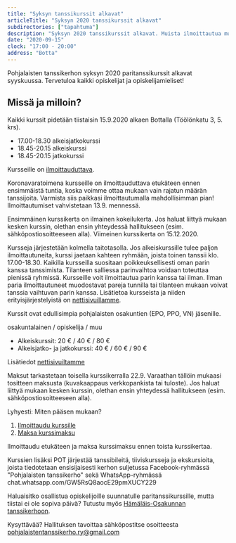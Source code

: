 ```yaml
---
title: "Syksyn tanssikurssit alkavat"
articleTitle: "Syksyn 2020 tanssikurssit alkavat"
subdirectories: ["tapahtuma"]
description: "Syksyn 2020 tanssikurssit alkavat. Muista ilmoittautua mukaan.1"
date: "2020-09-15"
clock: "17:00 - 20:00"
address: "Botta"
---
```


Pohjalaisten tanssikerhon syksyn 2020 paritanssikurssit alkavat syyskuussa. Tervetuloa kaikki opiskelijat ja opiskelijamieliset!

## Missä ja milloin?

Kaikki kurssit pidetään tiistaisin 15.9.2020 alkaen Bottalla (Töölönkatu 3, 5. krs).

 - 17.00-18.30 alkeisjatkokurssi
 - 18.45-20.15 alkeiskurssi
 - 18.45-20.15 jatkokurssi

Kursseille on [ilmoittauduttava](https://docs.google.com/forms/d/e/1FAIpQLSd8_DLHRutiprjsUyHGdTFXJPiFp2lvzaUX623_8-yK4SqaOg/viewform?fbclid=IwAR2xqcGEBK4CsJabRnRXQLAX_awaRBt_UmQvdnOguFRySoR6pd-7d2o9tvA).

Koronavaratoimena kursseille on ilmoittauduttava etukäteen ennen ensimmäistä tuntia, koska voimme ottaa mukaan vain rajatun määrän tanssijoita. Varmista siis paikkasi ilmoittautumalla mahdollisimman pian! Ilmoittautumiset vahvistetaan 13.9. mennessä.

Ensimmäinen kurssikerta on ilmainen kokeilukerta. Jos haluat liittyä mukaan kesken kurssin, olethan ensin yhteydessä hallitukseen (esim. sähköpostiosoitteeseen alla). Viimeinen kurssikerta on 15.12.2020.

Kursseja järjestetään kolmella taitotasolla. Jos alkeiskurssille tulee paljon ilmoittautuneita, kurssi jaetaan kahteen ryhmään, joista toinen tanssii klo. 17.00-18.30. Kaikilla kursseilla suositaan poikkeuksellisesti oman parin kanssa tanssimista. Tilanteen salliessa parinvaihtoa voidaan toteuttaa pienissä ryhmissä. Kursseille voit ilmoittautua parin kanssa tai ilman. Ilman paria ilmoittautuneet muodostavat pareja tunnilla tai tilanteen mukaan voivat tanssia vaihtuvan parin kanssa. Lisätietoa kursseista ja niiden erityisjärjestelyistä on [nettisivuillamme](/kurssi/yleista-kursseista/).

Kurssit ovat edullisimpia pohjalaisten osakuntien (EPO, PPO, VN) jäsenille.

osakuntalainen / opiskelija / muu
  - Alkeiskurssit: 20 € / 40 € / 80 €
  - Alkeisjatko- ja jatkokurssi: 40 € / 60 € / 90 €

Lisätiedot [nettisivuiltamme](/kurssi/hinnasto-ja-maksaminen/)

Maksut tarkastetaan toisella kurssikerralla 22.9. Varaathan tällöin mukaasi tositteen maksusta (kuvakaappaus verkkopankista tai tuloste). Jos haluat liittyä mukaan kesken kurssin, olethan ensin yhteydessä hallitukseen (esim. sähköpostiosoitteeseen alla).

Lyhyesti: Miten pääsen mukaan?
  1. [Ilmoittaudu kurssille](https://docs.google.com/forms/d/e/1FAIpQLSd8_DLHRutiprjsUyHGdTFXJPiFp2lvzaUX623_8-yK4SqaOg/viewform?fbclid=IwAR2xqcGEBK4CsJabRnRXQLAX_awaRBt_UmQvdnOguFRySoR6pd-7d2o9tvA)
  2. [Maksa kurssimaksu](/kurssi/hinnasto-ja-maksaminen/)

Ilmoittaudu etukäteen ja maksa kurssimaksu ennen toista kurssikertaa.

Kurssien lisäksi POT järjestää tanssibileitä, tiiviskursseja ja ekskursioita, joista tiedotetaan ensisijaisesti kerhon suljetussa Facebook-ryhmässä "Pohjalaisten tanssikerho" sekä WhatsApp-ryhmässä chat.whatsapp.com/GW5RsQ8aocE29pmXUCY229

Haluaisitko osallistua opiskelijoille suunnatulle paritanssikurssille, mutta tiistai ei ole sopiva päivä? Tutustu myös [Hämäläis-Osakunnan tanssikerhoon](https://hamalais-osakunta.fi/toiminta/valiokunnat-ja-kerhot/kerhot/hamalais-osakunnan-tanssikerho).

Kysyttävää? Hallituksen tavoittaa sähköpostitse osoitteesta pohjalaistentanssikerho.ry@gmail.com
